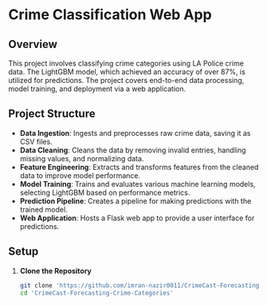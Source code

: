 # Crime Classification Web App

## Overview
This project involves classifying crime categories using LA Police crime data. The LightGBM model, which achieved an accuracy of over 87%, is utilized for predictions. The project covers end-to-end data processing, model training, and deployment via a web application.

## Project Structure
- **Data Ingestion**: Ingests and preprocesses raw crime data, saving it as CSV files.
- **Data Cleaning**: Cleans the data by removing invalid entries, handling missing values, and normalizing data.
- **Feature Engineering**: Extracts and transforms features from the cleaned data to improve model performance.
- **Model Training**: Trains and evaluates various machine learning models, selecting LightGBM based on performance metrics.
- **Prediction Pipeline**: Creates a pipeline for making predictions with the trained model.
- **Web Application**: Hosts a Flask web app to provide a user interface for predictions.

## Setup
1. **Clone the Repository**
   ```bash
   git clone 'https://github.com/imran-nazir0011/CrimeCast-Forecasting-Crime-Categories'
   cd 'CrimeCast-Forecasting-Crime-Categories'
